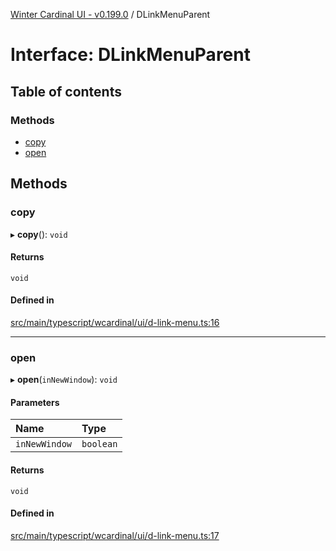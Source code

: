 [Winter Cardinal UI - v0.199.0](../index.md) / DLinkMenuParent

# Interface: DLinkMenuParent

## Table of contents

### Methods

- [copy](DLinkMenuParent.md#copy)
- [open](DLinkMenuParent.md#open)

## Methods

### copy

▸ **copy**(): `void`

#### Returns

`void`

#### Defined in

[src/main/typescript/wcardinal/ui/d-link-menu.ts:16](https://github.com/winter-cardinal/winter-cardinal-ui/blob/v0.199.0/src/main/typescript/wcardinal/ui/d-link-menu.ts#L16)

___

### open

▸ **open**(`inNewWindow`): `void`

#### Parameters

| Name | Type |
| :------ | :------ |
| `inNewWindow` | `boolean` |

#### Returns

`void`

#### Defined in

[src/main/typescript/wcardinal/ui/d-link-menu.ts:17](https://github.com/winter-cardinal/winter-cardinal-ui/blob/v0.199.0/src/main/typescript/wcardinal/ui/d-link-menu.ts#L17)

